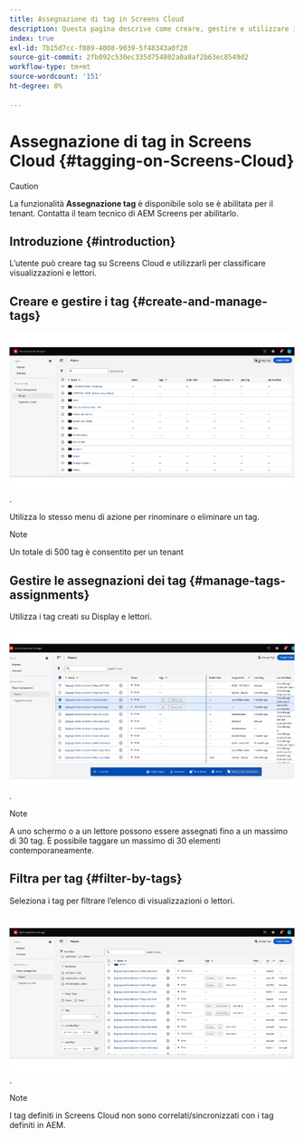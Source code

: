 ```yaml
---
title: Assegnazione di tag in Screens Cloud
description: Questa pagina descrive come creare, gestire e utilizzare i tag in Screens Cloud.
index: true
exl-id: 7b15d7cc-f089-4008-9039-5f48343a0f20
source-git-commit: 2fb092c530ec335d754802a0a8af2b63ec8549d2
workflow-type: tm+mt
source-wordcount: '151'
ht-degree: 0%

---
```


# Assegnazione di tag in Screens Cloud {#tagging-on-Screens-Cloud}

>[!CAUTION]
>
>La funzionalità **Assegnazione tag** è disponibile solo se è abilitata per il tenant. Contatta il team tecnico di AEM Screens per abilitarlo.

## Introduzione {#introduction}

L’utente può creare tag su Screens Cloud e utilizzarli per classificare visualizzazioni e lettori.

## Creare e gestire i tag {#create-and-manage-tags}

![crea tag](assets/tagging/create-tag.gif).

Utilizza lo stesso menu di azione per rinominare o eliminare un tag.

>[!NOTE]
> 
> Un totale di 500 tag è consentito per un tenant

## Gestire le assegnazioni dei tag {#manage-tags-assignments}

Utilizza i tag creati su Display e lettori.

![gestisci assegnazioni tag](assets/tagging/assign-tags-to-players.gif).

>[!NOTE]
>
> A uno schermo o a un lettore possono essere assegnati fino a un massimo di 30 tag.
> È possibile taggare un massimo di 30 elementi contemporaneamente.

## Filtra per tag {#filter-by-tags}

Seleziona i tag per filtrare l’elenco di visualizzazioni o lettori.

![filtra per tag](assets/tagging/filter-by-tags.gif).

>[!NOTE]
> 
> I tag definiti in Screens Cloud non sono correlati/sincronizzati con i tag definiti in AEM.
> 
